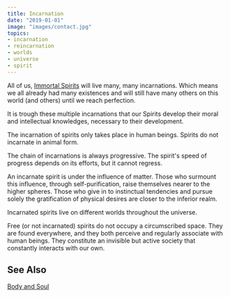 ```yaml
---
title: Incarnation
date: "2019-01-01"
image: "images/contact.jpg"
topics:
- incarnation
- reincarnation
- worlds
- universe
- spirit
---
```


All of us, [Immortal Spirits](/about/immortal-spirit) will live many, many
incarnations.  Which means we all already had many existences and will still
have many others on this world (and others) until we reach perfection.

It is trough these multiple incarnations that our Spirits develop their moral
and intellectual knowledges, necessary to their development.

The incarnation of spirits only takes place in human beings.  Spirits do not
incarnate in animal form.  

The chain of incarnations is always progressive.  The spirit's speed of
progress depends on its efforts, but it cannot regress.   

An incarnate spirit is under the influence of matter.  Those who surmount this
influence, through self-purification, raise themselves nearer to the higher
spheres.  Those who give in to instinctual tendencies and pursue solely the
gratification of physical desires are closer to the inferior realm.  

Incarnated spirits live on different worlds throughout the universe.   

Free (or not incarnated) spirits do not occupy a circumscribed space.  They are
found everywhere, and they both perceive and regularly associate with human
beings.  They constitute an invisible but active society that constantly
interacts with our own.  

## See Also
[Body and Soul](/about/body-soul)
